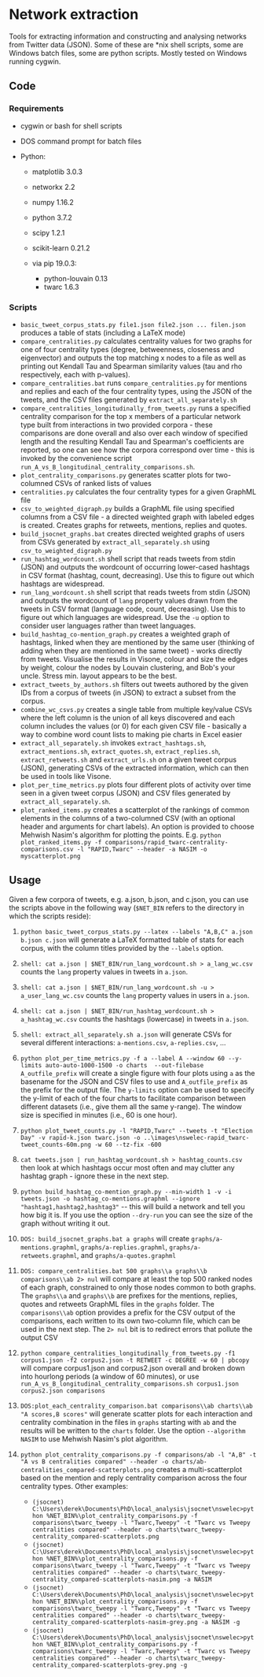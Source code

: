 # Network extraction

Tools for extracting information and constructing and analysing networks from
Twitter data (JSON). Some of these are \*nix shell scripts, some are Windows
batch files, some are python scripts. Mostly tested on Windows running cygwin.

## Code

### Requirements

 - cygwin or bash for shell scripts
 - DOS command prompt for batch files
 - Python:

   - matplotlib 3.0.3
   - networkx 2.2
   - numpy 1.16.2
   - python 3.7.2
   - scipy 1.2.1
   - scikit-learn 0.21.2
   - via pip 19.0.3:

     - python-louvain 0.13
     - twarc 1.6.3

### Scripts

- `basic_tweet_corpus_stats.py file1.json file2.json ... filen.json` produces a table of stats (including a LaTeX mode)
- `compare_centralities.py` calculates centrality values for two graphs for one of four centrality types (degree, betweenness, closeness and eigenvector) and outputs the top matching x nodes to a file as well as printing out Kendall Tau and Spearman similarity values (tau and rho respectively, each with p-values).
- `compare_centralities.bat` runs `compare_centralities.py` for mentions and replies and each of the four centrality types, using the JSON of the tweets, and the CSV files generated by `extract_all_separately.sh`
- `compare_centralities_longitudinally_from_tweets.py` runs a specified centrality comparison for the top x members of a particular network type built from interactions in two provided corpora - these comparisons are done overall and also over each window of specified length and the resulting Kendall Tau and Spearman's coefficients are reported, so one can see how the corpora correspond over time - this is invoked by the convenience script `run_A_vs_B_longitudinal_centrality_comparisons.sh`.
- `plot_centrality_comparisons.py` generates scatter plots for two-columned CSVs of ranked lists of values
- `centralities.py` calculates the four centrality types for a given GraphML file
- `csv_to_weighted_digraph.py` builds a GraphML file using specified columns from a CSV file - a directed weighted graph with labeled edges is created. Creates graphs for retweets, mentions, replies and quotes.
- `build_jsocnet_graphs.bat` creates directed weighted graphs of users from CSVs generated by `extract_all_separately.sh` using `csv_to_weighted_digraph.py`
- `run_hashtag_wordcount.sh` shell script that reads tweets from stdin (JSON) and outputs the wordcount of occurring lower-cased hashtags in CSV format (hashtag, count, decreasing). Use this to figure out which hashtags are widespread.
- `run_lang_wordcount.sh` shell script that reads tweets from stdin (JSON) and outputs the wordcount of `lang` property values drawn from the tweets in CSV format (language code, count, decreasing). Use this to figure out which languages are widespread. Use the `-u` option to consider user languages rather than tweet languages.
- `build_hashtag_co-mention_graph.py` creates a weighted graph of hashtags, linked when they are mentioned by the same user (thinking of adding when they are mentioned in the same tweet) - works directly from tweets. Visualise the results in Visone, colour and size the edges by weight, colour the nodes by Louvain clustering, and Bob's your uncle. Stress min. layout appears to be the best.
- `extract_tweets_by_authors.sh` filters out tweets authored by the given IDs from a corpus of tweets (in JSON) to extract a subset from the corpus.
- `combine_wc_csvs.py` creates a single table from multiple key/value CSVs where the left column is the union of all keys discovered and each column includes the values (or 0) for each given CSV file - basically a way to combine word count lists to making pie charts in Excel easier
- `extract_all_separately.sh` invokes `extract_hashtags.sh`, `extract_mentions.sh`, `extract_quotes.sh`, `extract_replies.sh`, `extract_retweets.sh` and `extract_urls.sh` on a given tweet corpus (JSON), generating CSVs of the extracted information, which can then be used in tools like Visone.
- `plot_per_time_metrics.py` plots four different plots of activity over time seen in a given tweet corpus (JSON) and CSV files generated by `extract_all_separately.sh`.
- `plot_ranked_items.py` creates a scatterplot of the rankings of common elements in the columns of a two-columned CSV (with an optional header and arguments for chart labels). An option is provided to choose Mehwish Nasim's algorithm for plotting the points. E.g. `python plot_ranked_items.py -f comparisons/rapid_twarc-centrality-comparisons.csv -l "RAPID,Twarc" --header -a NASIM -o myscatterplot.png`


## Usage

Given a few corpora of tweets, e.g. a.json, b.json, and c.json, you can use the
scripts above in the following way (`$NET_BIN` refers to the directory in which the scripts reside):

 1. `python basic_tweet_corpus_stats.py --latex --labels "A,B,C" a.json b.json c.json`
    will generate a LaTeX formatted table of stats for each corpus, with the
    column titles provided by the `--labels` option.
 2. `shell: cat a.json | $NET_BIN/run_lang_wordcount.sh > a_lang_wc.csv` counts the `lang` property values in tweets in `a.json`.
 3. `shell: cat a.json | $NET_BIN/run_lang_wordcount.sh -u > a_user_lang_wc.csv` counts the `lang` property values in users in `a.json`.
 4. `shell: cat a.json | $NET_BIN/run_hashtag_wordcount.sh > a_hashtag_wc.csv` counts the hashtags (lowercase) in tweets in `a.json`.
 5. `shell: extract_all_separately.sh a.json` will generate CSVs for several different
    interactions: `a-mentions.csv`, `a-replies.csv`, ...
 6. `python plot_per_time_metrics.py -f a --label A --window 60 --y-limits auto-auto-1000-1500 -o charts  --out-filebase A_outfile_prefix`
    will create a single figure with four plots using `a` as the basename for
    the JSON and CSV files to use and `A_outfile_prefix` as the prefix for the
    output file. The `y-limits` option can be used to specify the y-limit of 
    each of the four charts to facilitate comparison between different datasets
    (i.e., give them all the same y-range). The window size is specified in 
    minutes (i.e., 60 is one hour).
 7. `python plot_tweet_counts.py -l "RAPID,Twarc" --tweets -t "Election Day" -v rapid-k.json twarc.json -o ..\images\nswelec-rapid_twarc-tweet_counts-60m.png -w 60 --tz-fix -600`
 7. `cat tweets.json | run_hashtag_wordcount.sh > hashtag_counts.csv` then look at which hashtags occur most often and may clutter any hashtag graph - ignore these in the next step. 
 8. `python build_hashtag_co-mention_graph.py --min-width 1 -v -i tweets.json -o hashtag_co-mentions.graphml --ignore "hashtag1,hashtag2,hashtag3"` -- this will build a network and tell you how big it is. If you use the option `--dry-run` you can see the size of the graph without writing it out.
 9. `DOS: build_jsocnet_graphs.bat a graphs` will create `graphs/a-mentions.graphml`,
    `graphs/a-replies.graphml`, `graphs/a-retweets.graphml`, and
    `graphs/a-quotes.graphml`
10. `DOS: compare_centralities.bat 500 graphs\\a graphs\\b comparisons\\ab 2> nul` will
    compare at least the top 500 ranked nodes of each graph, constrained to only
    those nodes common to both graphs. The `graphs\\a` and `graphs\\b` are
    prefixes for the mentions, replies, quotes and retweets GraphML files in the
    `graphs` folder. The `comparisons\\ab` option provides a prefix for the
    CSV output of the comparisons, each written to its own two-column file, which
    can be used in the next step. The `2> nul` bit is to redirect errors that
    pollute the output CSV
11. `python compare_centralities_longitudinally_from_tweets.py -f1 corpus1.json -f2 corpus2.json -t RETWEET -c DEGREE -w 60 | pbcopy` will compare corpus1.json and corpus2.json overall and broken down into hourlong periods (a window of 60 minutes), or use `run_A_vs_B_longitudinal_centrality_comparisons.sh corpus1.json corpus2.json comparisons`
12. `DOS:plot_each_centrality_comparison.bat comparisons\\ab charts\\ab "A scores,B scores"`
    will generate scatter plots for each interaction and centrality combination
    in the files in `graphs` starting with `ab` and the results will be written
    to the `charts` folder. Use the option `--algorithm NASIM` to use Mehwish Nasim's plot algorithm.
13. `python plot_centrality_comparisons.py -f comparisons/ab -l "A,B" -t "A vs B centralities compared" --header -o charts/ab-centralities_compared-scatterplots.png`
    creates a multi-scatterplot based on the mention and reply centrality
    comparison across the four centrality types. Other examples:

    - `(jsocnet) C:\Users\derek\Documents\PhD\local_analysis\jsocnet\nswelec>python %NET_BIN%\plot_centrality_comparisons.py -f comparisons\twarc_tweepy -l "Twarc,Tweepy" -t "Twarc vs Tweepy centralities compared" --header -o charts\twarc_tweepy-centrality_compared-scatterplots.png`
    - `(jsocnet) C:\Users\derek\Documents\PhD\local_analysis\jsocnet\nswelec>python %NET_BIN%\plot_centrality_comparisons.py -f comparisons\twarc_tweepy -l "Twarc,Tweepy" -t "Twarc vs Tweepy centralities compared" --header -o charts\twarc_tweepy-centrality_compared-scatterplots-nasim.png -a NASIM`
    - `(jsocnet) C:\Users\derek\Documents\PhD\local_analysis\jsocnet\nswelec>python %NET_BIN%\plot_centrality_comparisons.py -f comparisons\twarc_tweepy -l "Twarc,Tweepy" -t "Twarc vs Tweepy centralities compared" --header -o charts\twarc_tweepy-centrality_compared-scatterplots-nasim-grey.png -a NASIM -g`
    - `(jsocnet) C:\Users\derek\Documents\PhD\local_analysis\jsocnet\nswelec>python %NET_BIN%\plot_centrality_comparisons.py -f comparisons\twarc_tweepy -l "Twarc,Tweepy" -t "Twarc vs Tweepy centralities compared" --header -o charts\twarc_tweepy-centrality_compared-scatterplots-grey.png -g`
